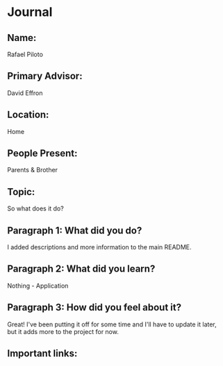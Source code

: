 # Journal

## Name:
Rafael Piloto

## Primary Advisor: 
David Effron

## Location:
Home

## People Present:
Parents & Brother

## Topic:
So what does it do?

## Paragraph 1: What did you do?
I added descriptions and more information to the main README.

## Paragraph 2: What did you learn?
Nothing - Application

## Paragraph 3: How did you feel about it?
Great! I've been putting it off for some time and I'll have to update it later, but it adds more to the project for now.

## Important links:
